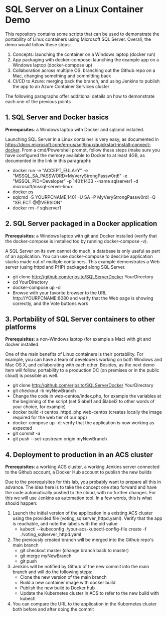# SQL Server on a Linux Container Demo

This repository contains some scripts that can be used to demonstrate the portability of Linux containers using Microsoft SQL Server. Overall, the demo would follow these steps:

1. Concepts: launching the container on a Windows laptop (docker run)
2. App packaging with docker-compose: launching the example app on a Windows laptop (docker-compose up)
3. Collaboration across multiple OS: branching out the Github repo on a Mac, changing something and committing back
4. CI/CD to Azure: merging back the branch, and using Jenkins to publish the app to an Azure Container Services cluster

The following paragraphs offer additional details on how to demonstrate each one of the previous points 

## 1. SQL Server and Docker basics

**Prerequisites**: a Windows laptop with Docker and sqlcmd installed.

Launching SQL Server in a Linux container is very easy, as documented in https://docs.microsoft.com/en-us/sql/linux/quickstart-install-connect-docker. From a cmd/Powershell prompt, follow these steps (make sure you have configured the memory available to Docker to at least 4GB, as documented in the link in this paragraph):

 * docker run -e "ACCEPT_EULA=Y" -e "MSSQL_SA_PASSWORD=MyVeryStrongPassw0rd!" -e "MSSQL_PID=Developer" -p 1401:1433 --name sqlserver1 -d microsoft/mssql-server-linux
 * docker ps
 * sqlcmd -S YOURPCNAME,1401 -U SA -P MyVeryStrongPassw0rd! -Q "SELECT @@VERSION"
 * docker rm -f sqlserver1

 ## 2. SQL Server packaged in a Docker application

**Prerequisites**: a Windows laptop with git and Docker installed (verify that the docker-compose is installed too by running docker-compose -v).

A SQL Server on its own cannot do much, a database is only useful as part of an application. You can use docker-compose to describe application stacks made out of multiple containers. This example demonstrates a Web server (using httpd and PHP) packaged along SQL Server.

 * git clone http://github.com/erjosito/SQLServerDocker YourDirectory
 * cd YourDirectory
 * docker-compose up -d
 * Browse with your favorite browser to the URL http://YOURPCNAME:8080 and verify that the Web page is showing correctly, and the Vote buttons work

 ## 3. Portability of SQL Server containers to other platforms

 **Prerequisites**: a non-Windows laptop (for example a Mac) with git and docker installed

One of the main benefits of Linux containers is their portability. For example, you can have a team of developers working on both Windows and Mac OS X, and collaborating with each other. Besides, as the next demo item will follow, portability to a production DC (on premises or in the public cloud) is possible as well.

* git clone http://github.com/erjosito/SQLServerDocker YourDirectory
* git checkout -b myNewBranch
* Change the code in web-centos/index.php, for example the variables at the beginning of the script (set $label1 and $label2 to other words of your choice, for example)
* docker build -t centos\_httpd\_php web-centos (creates locally the image required for the web tier of our app) 
* docker-compose up -d: verify that the application is now working as expected
* git commit -a
* git push --set-upstream origin myNewBranch

## 4. Deployment to production in an ACS cluster

**Prerequisites**: a working ACS cluster, a working Jenkins server connected to the Github account, a Docker Hub account to publish the new builds

Due to the prerequisites for this lab, you probably want to prepare all this in advance. The idea here is to take the concept one step forward and have the code automatically pushed to the cloud, with no further changes. For this we will use Jenkins as automation tool. In a few words, this is what should happen:

 1. Launch the initial version of the application in a existing ACS cluster using the provided file (voting_sqlserver_httpd.yaml). Verify that the app is reachable, and note the labels with the old value
    * kubectl --kubeconfig ./your-acs-kubectl-config-file create -f ./voting_sqlserver_httpd.yaml 
 2. The previously created branch will be merged into the Github repo's main branch 
    * git checkout master (change branch back to master)
    * git merge myNewBranch
    * git push
 3. Jenkins will be notified by Github of the new commit into the main branch and will do the following steps:
    * Clone the new version of the main branch
    * Build a new container image with docker build
    * Publish the new build to Docker hub
    * Update the Kubernetes cluster in ACS to refer to the new build with kubectl
 4. You can compare the URL to the application in the Kubernetes cluster both before and after doing the commit
